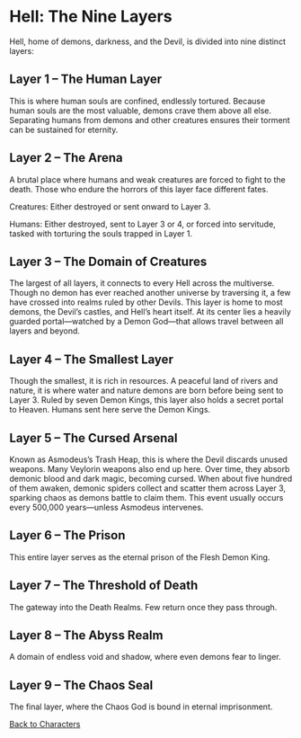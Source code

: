 # Hell: The Nine Layers
Hell, home of demons, darkness, and the Devil, is divided into nine distinct layers:

## Layer 1 – The Human Layer
This is where human souls are confined, endlessly tortured. Because human souls are the most valuable, demons crave them above all else. Separating humans from demons and other creatures ensures their torment can be sustained for eternity.

## Layer 2 – The Arena
A brutal place where humans and weak creatures are forced to fight to the death. Those who endure the horrors of this layer face different fates.

Creatures: Either destroyed or sent onward to Layer 3.

Humans: Either destroyed, sent to Layer 3 or 4, or forced into servitude, tasked with torturing the souls trapped in Layer 1.

## Layer 3 – The Domain of Creatures
The largest of all layers, it connects to every Hell across the multiverse. Though no demon has ever reached another universe by traversing it, a few have crossed into realms ruled by other Devils. This layer is home to most demons, the Devil’s castles, and Hell’s heart itself. At its center lies a heavily guarded portal—watched by a Demon God—that allows travel between all layers and beyond.

## Layer 4 – The Smallest Layer
Though the smallest, it is rich in resources. A peaceful land of rivers and nature, it is where water and nature demons are born before being sent to Layer 3. Ruled by seven Demon Kings, this layer also holds a secret portal to Heaven. Humans sent here serve the Demon Kings.

## Layer 5 – The Cursed Arsenal
Known as Asmodeus’s Trash Heap, this is where the Devil discards unused weapons. Many Veylorin weapons also end up here. Over time, they absorb demonic blood and dark magic, becoming cursed. When about five hundred of them awaken, demonic spiders collect and scatter them across Layer 3, sparking chaos as demons battle to claim them. This event usually occurs every 500,000 years—unless Asmodeus intervenes.

## Layer 6 – The Prison
This entire layer serves as the eternal prison of the Flesh Demon King.

## Layer 7 – The Threshold of Death
The gateway into the Death Realms. Few return once they pass through.

## Layer 8 – The Abyss Realm
A domain of endless void and shadow, where even demons fear to linger.

## Layer 9 – The Chaos Seal
The final layer, where the Chaos God is bound in eternal imprisonment.

[Back to Characters](characters.md)
